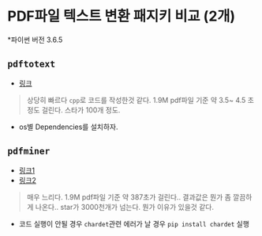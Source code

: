 # PDF파일 텍스트 변환 패지키 비교 (2개)

*파이썬 버전 3.6.5

## `pdftotext` 

* [링크](https://github.com/jalan/pdftotext)

> 상당히 빠르다 `cpp`로 코드를 작성한것 같다. 1.9M pdf파일 기준 약 3.5~ 4.5 초 정도 걸린다.
> 스타가 100개 정도. 

* os별 Dependencies를 설치하자.

## `pdfminer`

* [링크1](https://github.com/pdfminer/pdfminer.six)
* [링크2](https://lsjsj92.tistory.com/304)

> 매우 느리다. 1.9M pdf파일 기준 약 387초가 걸린다..
> 결과값은 뭔가 좀 깔끔하게 나온다..
> star가 3000천개가 넘는다. 뭔가 이유가 있을것 같다.

* 코드 실행이 안될 경우 `chardet`관련 에러가 날 경우 `pip install chardet` 실행
